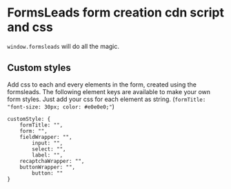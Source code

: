 # FormsLeads form creation cdn script and css

`window.formsleads` will do all the magic.

## Custom styles
Add css to each and every elements in the form, created using the formsleads. The following element keys are available to make your own form styles. Just add your css for each element as string. (`formTitle: "font-size: 30px; color: #e0e0e0;"`)

```
customStyle: {
    formTitle: "",
    form: "",
    fieldWrapper: "",
        input: "",
        select: "",     
        label: "",
    recaptchaWrapper: "",
    buttonWrapper: "",
        button: ""
}
```
